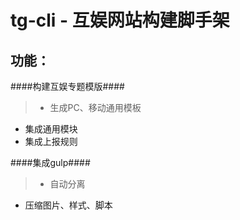 
# tg-cli - 互娱网站构建脚手架


## 功能： ##
####构建互娱专题模版####
> - 生成PC、移动通用模板
- 集成通用模块
- 集成上报规则


####集成gulp####
> - 自动分离
- 压缩图片、样式、脚本
